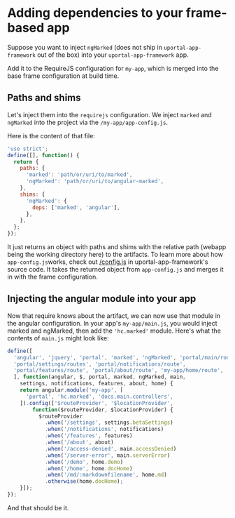 # Adding dependencies to your frame-based app

Suppose you want to inject `ngMarked` (does not ship in `uportal-app-framework` out of the box) into your `uportal-app-framework` app.

Add it to the RequireJS configuration for `my-app`, which is merged into the base frame configuration at build time.

## Paths and shims

Let's inject them into the `requirejs` configuration. We inject `marked` and `ngMarked` into the
project via the `/my-app/app-config.js`.

Here is the content of that file:

```JavaScript
'use strict';
define([], function() {
  return {
    paths: {
      'marked': 'path/or/uri/to/marked',
      'ngMarked': 'path/or/uri/to/angular-marked',
    },
    shims: {
      'ngMarked': {
        deps: ['marked', 'angular'],
      },
    },
  };
});
```

It just returns an object with paths and shims with the relative path (webapp being the working directory here) to the artifacts.
To learn more about how `app-config.js`works, check out [/config.js](https://github.com/UW-Madison-DoIT/uw-frame/blob/master/components/config.js) in uportal-app-framework's source code. It takes the returned object from `app-config.js` and merges it in with the frame configuration.

## Injecting the angular module into your app

Now that require knows about the artifact, we can now use that module in the angular configuration. In your app's `my-app/main.js`, you would inject marked and ngMarked, then add the `'hc.marked'` module. Here's what the contents of `main.js` might look like:

```JavaScript
define([
  'angular', 'jquery', 'portal', 'marked', 'ngMarked', 'portal/main/routes',
  'portal/settings/routes', 'portal/notifications/route',
  'portal/features/route', 'portal/about/route', 'my-app/home/route',
  ], function(angular, $, portal, marked, ngMarked, main,
    settings, notifications, features, about, home) {
    return angular.module('my-app', [
      'portal', 'hc.marked', 'docs.main.controllers',
    ]).config(['$routeProvider', '$locationProvider',
        function($routeProvider, $locationProvider) {
          $routeProvider
            .when('/settings', settings.betaSettings)
            .when('/notifications', notifications)
            .when('/features', features)
            .when('/about', about)
            .when('/access-denied', main.accessDenied)
            .when('/server-error', main.serverError)
            .when('/demo', home.demo)
            .when('/home', home.docHome)
            .when('/md/:markdownfilename', home.md)
            .otherwise(home.docHome);
    }]);
});
```

And that should be it.
